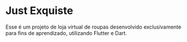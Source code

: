# Just Exquiste

Esse é um projeto de loja virtual de roupas desenvolvido exclusivamente para fins de aprendizado, utilizando Flutter e Dart.
